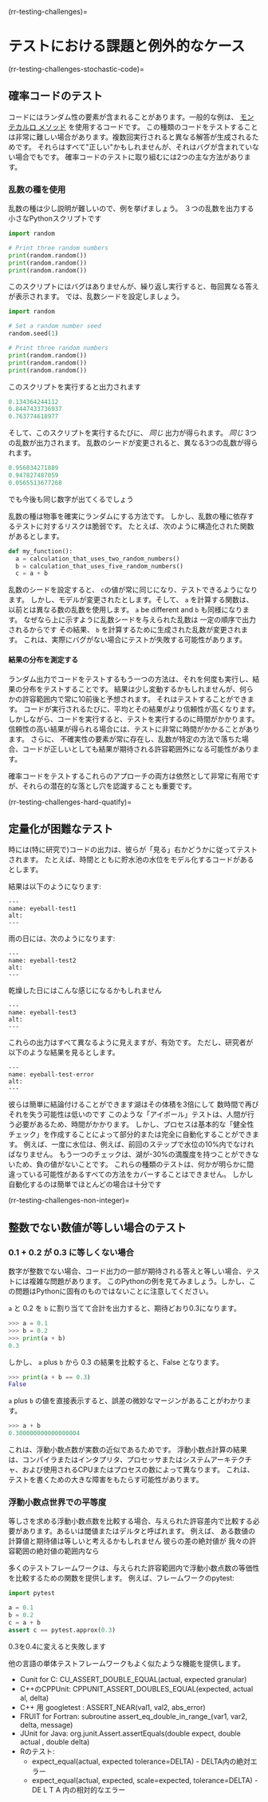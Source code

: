 (rr-testing-challenges)=
# テストにおける課題と例外的なケース

(rr-testing-challenges-stochastic-code)=
## 確率コードのテスト

コードにはランダム性の要素が含まれることがあります。一般的な例は、 [モンテカルロ メソッド](https://en.wikipedia.org/wiki/Monte_Carlo_method) を使用するコードです。 この種類のコードをテストすることは非常に難しい場合があります。複数回実行されると異なる解答が生成されるためです。 それらはすべて"正しい"かもしれませんが、それはバグが含まれていない場合でもです。 確率コードのテストに取り組むには2つの主な方法があります。

### 乱数の種を使用

乱数の種は少し説明が難しいので、例を挙げましょう。 ３つの乱数を出力する小さなPythonスクリプトです

```python
import random

# Print three random numbers
print(random.random())
print(random.random())
print(random.random())
```

このスクリプトにはバグはありませんが、繰り返し実行すると、毎回異なる答えが表示されます。 では、乱数シードを設定しましょう。

```python
import random

# Set a random number seed
random.seed(1)

# Print three random numbers
print(random.random())
print(random.random())
print(random.random())
```

このスクリプトを実行すると出力されます

```python
0.134364244112
0.8447433736937
0.763774618977
```

そして、このスクリプトを実行するたびに、 *同じ* 出力が得られます。 *同じ* 3つの乱数が出力されます。 乱数のシードが変更されると、異なる3つの乱数が得られます。

```python
0.956034271889
0.947827487059
0.0565513677268
```
でも今後も同じ数字が出てくるでしょう

乱数の種は物事を確実にランダムにする方法です。 しかし、乱数の種に依存するテストに対するリスクは脆弱です。 たとえば、次のように構造化された関数があるとします。

```python
def my_function():
  a = calculation_that_uses_two_random_numbers()
  b = calculation_that_uses_five_random_numbers()
  c = a + b
```

乱数のシードを設定すると、 `c`の値が常に同じになり、テストできるようになります。 しかし、モデルが変更されたとします。そして、 `a` を計算する関数は、以前とは異なる数の乱数を使用します。 `a` be different and `b` も同様になります。 なぜなら上に示すように乱数シードを与えられた乱数は 一定の順序で出力されるからです その結果、 `b` を計算するために生成された乱数が変更されます。 これは、実際にバグがない場合にテストが失敗する可能性があります。

#### 結果の分布を測定する

ランダム出力でコードをテストするもう一つの方法は、それを何度も実行し、結果の分布をテストすることです。 結果は少し変動するかもしれませんが、何らかの許容範囲内で常に10前後と予想されます。 それはテストすることができます。 コードが実行されるたびに、平均とその結果がより信頼性が高くなります。 しかしながら、コードを実行すると、テストを実行するのに時間がかかります。 信頼性の高い結果が得られる場合には、テストに非常に時間がかかることがあります。 さらに、 不確実性の要素が常に存在し、乱数が特定の方法で落ちた場合、コードが正しいとしても結果が期待される許容範囲外になる可能性があります。

確率コードをテストするこれらのアプローチの両方は依然として非常に有用ですが、それらの潜在的な落とし穴を認識することも重要です。

(rr-testing-challenges-hard-quatify)=
## 定量化が困難なテスト

時には(特に研究で)コードの出力は、彼らが「見る」右かどうかに従ってテストされます。 たとえば、時間とともに貯水池の水位をモデル化するコードがあるとします。

結果は以下のようになります:

```{figure} ../../figures/eyeball-test1.jpg
---
name: eyeball-test1
alt:
---
```

雨の日には、次のようになります:

```{figure} ../../figures/eyeball-test2.jpg
---
name: eyeball-test2
alt:
---
```

乾燥した日にはこんな感じになるかもしれません

```{figure} ../../figures/eyeball-test3.jpg
---
name: eyeball-test3
alt:
---
```

これらの出力はすべて異なるように見えますが、有効です。 ただし、研究者が以下のような結果を見るとします。

```{figure} ../../figures/eyeball-test-error.jpg
---
name: eyeball-test-error
alt:
---
```

彼らは簡単に結論付けることができます湖はその体積を3倍にして 数時間で再びそれを失う可能性は低いのです このような「アイボール」テストは、人間が行う必要があるため、時間がかかります。 しかし、プロセスは基本的な「健全性チェック」を作成することによって部分的または完全に自動化することができます。 例えば、一度に水位は、例えば、前回のステップで水位の10%内でなければなりません。 もう一つのチェックは、湖が-30%の満腹度を持つことができないため、負の値がないことです。 これらの種類のテストは、何かが明らかに間違っている可能性があるすべての方法をカバーすることはできません。 しかし自動化するのは簡単でほとんどの場合は十分です

(rr-testing-challenges-non-integer)=
## 整数でない数値が等しい場合のテスト

### 0.1 + 0.2 が 0.3 に等しくない場合

数字が整数でない場合、コード出力の一部が期待される答えと等しい場合、テストには複雑な問題があります。 このPythonの例を見てみましょう。しかし、この問題はPythonに固有のものではないことに注意してください。

`a` と 0.2 を `b` に割り当てて合計を出力すると、期待どおり0.3になります。

```python
>>> a = 0.1
>>> b = 0.2
>>> print(a + b)
0.3
```

しかし、 `a` plus `b` から 0.3 の結果を比較すると、False となります。

```python
>>> print(a + b == 0.3)
False
```

`a` plus `b` の値を直接表示すると、誤差の微妙なマージンがあることがわかります。

```python
>>> a + b
0.300000000000000004
```

これは、浮動小数点数が実数の近似であるためです。 浮動小数点計算の結果は、コンパイラまたはインタプリタ、プロセッサまたはシステムアーキテクチャ、および使用されるCPUまたはプロセスの数によって異なります。 これは、テストを書くための大きな障害をもたらす可能性があります。

### 浮動小数点世界での平等度

等しさを求める浮動小数点数を比較する場合、与えられた許容差内で比較する必要があります。あるいは閾値またはデルタと呼ばれます。 例えば、 ある数値の計算値と期待値は等しいと考えるかもしれません 彼らの差の絶対値が 我々の許容範囲の絶対値の範囲内なら

多くのテストフレームワークは、与えられた許容範囲内で浮動小数点数の等価性を比較するための関数を提供します。 例えば、フレームワークのpytest:

```python
import pytest

a = 0.1
b = 0.2
c = a + b
assert c == pytest.approx(0.3)
```

0.3を0.4に変えると失敗します

他の言語の単体テストフレームワークもよく似たような機能を提供します。

- Cunit for C: CU_ASSERT_DOUBLE_EQUAL(actual, expected granular)
- C++のCPPUnit: CPPUNIT_ASSERT_DOUBLES_EQUAL(expected, actual al, delta)
- C++ 用 googletest : ASSERT_NEAR(val1, val2, abs_error)
- FRUIT for Fortran: subroutine assert_eq_double_in_range_(var1, var2, delta, message)
- JUnit for Java: org.junit.Assert.assertEquals(double expect, double actual , double delta)
- Rのテスト:
  - expect_equal(actual, expected tolerance=DELTA) - DELTA内の絶対エラー
  - expect_equal(actual, expected, scale=expected, tolerance=DELTA) - DE L T A 内の相対的なエラー
